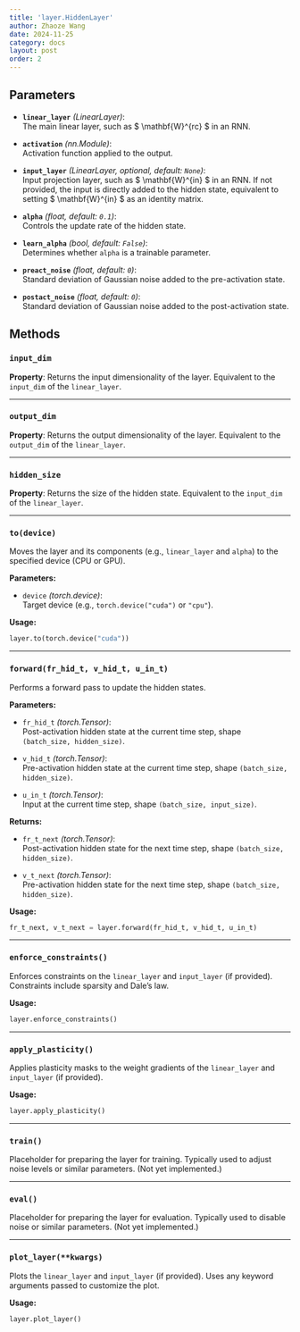 ```yaml
---
title: 'layer.HiddenLayer'
author: Zhaoze Wang
date: 2024-11-25
category: docs
layout: post
order: 2
---
```


## Parameters

- **`linear_layer`** *(LinearLayer)*:  
  The main linear layer, such as $ \mathbf{W}^{rc} $ in an RNN.

- **`activation`** *(nn.Module)*:  
  Activation function applied to the output.

- **`input_layer`** *(LinearLayer, optional, default: `None`)*:  
  Input projection layer, such as $ \mathbf{W}^{in} $ in an RNN. If not provided, the input is directly added to the hidden state, equivalent to setting $ \mathbf{W}^{in} $ as an identity matrix.

- **`alpha`** *(float, default: `0.1`)*:  
  Controls the update rate of the hidden state.

- **`learn_alpha`** *(bool, default: `False`)*:  
  Determines whether `alpha` is a trainable parameter.

- **`preact_noise`** *(float, default: `0`)*:  
  Standard deviation of Gaussian noise added to the pre-activation state.

- **`postact_noise`** *(float, default: `0`)*:  
  Standard deviation of Gaussian noise added to the post-activation state.

## Methods

### `input_dim`
**Property**: Returns the input dimensionality of the layer. Equivalent to the `input_dim` of the `linear_layer`.

---

### `output_dim`
**Property**: Returns the output dimensionality of the layer. Equivalent to the `output_dim` of the `linear_layer`.

---

### `hidden_size`
**Property**: Returns the size of the hidden state. Equivalent to the `input_dim` of the `linear_layer`.

---

### `to(device)`
Moves the layer and its components (e.g., `linear_layer` and `alpha`) to the specified device (CPU or GPU).

**Parameters:**
- `device` *(torch.device)*:  
  Target device (e.g., `torch.device("cuda")` or `"cpu"`).

**Usage:**  
```python
layer.to(torch.device("cuda"))
```

---

### `forward(fr_hid_t, v_hid_t, u_in_t)`
Performs a forward pass to update the hidden states.

**Parameters:**
- `fr_hid_t` *(torch.Tensor)*:  
  Post-activation hidden state at the current time step, shape `(batch_size, hidden_size)`.

- `v_hid_t` *(torch.Tensor)*:  
  Pre-activation hidden state at the current time step, shape `(batch_size, hidden_size)`.

- `u_in_t` *(torch.Tensor)*:  
  Input at the current time step, shape `(batch_size, input_size)`.

**Returns:**  
- `fr_t_next` *(torch.Tensor)*:  
  Post-activation hidden state for the next time step, shape `(batch_size, hidden_size)`.

- `v_t_next` *(torch.Tensor)*:  
  Pre-activation hidden state for the next time step, shape `(batch_size, hidden_size)`.

**Usage:**  
```python
fr_t_next, v_t_next = layer.forward(fr_hid_t, v_hid_t, u_in_t)
```

---

### `enforce_constraints()`
Enforces constraints on the `linear_layer` and `input_layer` (if provided). Constraints include sparsity and Dale’s law.

**Usage:**  
```python
layer.enforce_constraints()
```

---

### `apply_plasticity()`
Applies plasticity masks to the weight gradients of the `linear_layer` and `input_layer` (if provided).

**Usage:**  
```python
layer.apply_plasticity()
```

---

### `train()`
Placeholder for preparing the layer for training. Typically used to adjust noise levels or similar parameters. (Not yet implemented.)

---

### `eval()`
Placeholder for preparing the layer for evaluation. Typically used to disable noise or similar parameters. (Not yet implemented.)

---

### `plot_layer(**kwargs)`
Plots the `linear_layer` and `input_layer` (if provided). Uses any keyword arguments passed to customize the plot.

**Usage:**  
```python
layer.plot_layer()
```